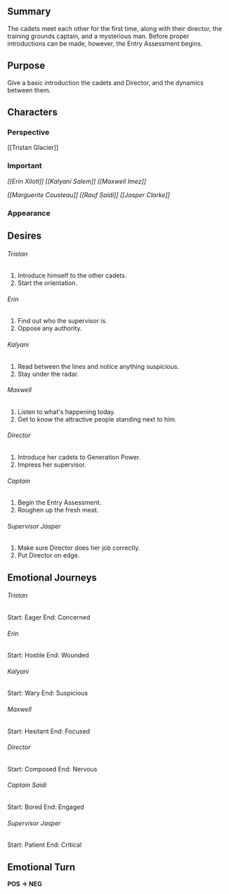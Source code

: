 ## Summary
The cadets meet each other for the first time, along with their director, the training grounds captain, and a mysterious man. Before proper introductions can be made, however, the Entry Assessment begins.
## Purpose
Give a basic introduction the cadets and Director, and the dynamics between them.
## Characters 
### Perspective
[[Tristan Glacier]]
### Important
*[[Erin Xilotl]]*
*[[Kalyani Salem]]*
*[[Maxwell Imez]]*

*[[Marguerite Cousteau]]*
*[[Rauf Saidi]]*
*[[Jasper Clarke]]*
### Appearance
## Desires
###### Tristan
1. Introduce himself to the other cadets.
2. Start the orientation.
###### Erin
1. Find out who the supervisor is.
2. Oppose any authority.
###### Kalyani
1. Read between the lines and notice anything suspicious.
2. Stay under the radar.
###### Maxwell
1. Listen to what's happening today.
2. Get to know the attractive people standing next to him.
###### Director
1. Introduce her cadets to Generation Power.
2. Impress her supervisor.
###### Captain
1. Begin the Entry Assessment. 
2. Roughen up the fresh meat.
###### Supervisor Jasper
1. Make sure Director does her job correctly.
2. Put Director on edge.
## Emotional Journeys
###### Tristan
Start: Eager
End: Concerned
###### Erin
Start: Hostile
End: Wounded
###### Kalyani
Start: Wary
End: Suspicious
###### Maxwell
Start: Hesitant
End: Focused
###### Director
Start: Composed
End: Nervous
###### Captain Saidi
Start: Bored
End: Engaged
###### Supervisor Jasper
Start: Patient
End: Critical
## Emotional Turn
**POS -> NEG**
